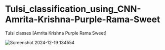 # Tulsi_classification_using_CNN-Amrita-Krishna-Purple-Rama-Sweet


Tulsi classes [Amrita Krishna Purple Rama Sweet]

![Screenshot 2024-12-19 134554](https://github.com/user-attachments/assets/9c988a1b-f0fd-460a-bc5e-88a4c5726cd5)
